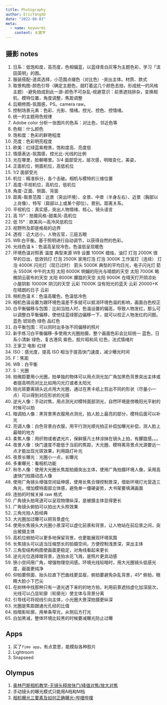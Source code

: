 ```yaml
---
title: Photography
author: EricYangXD
date: "2022-08-03"
meta:
  - name: keywords
    content: 关键字
---
```


## 摄影 notes

1. 日系：低饱和度，高亮度，色相偏蓝，以蓝绿青白灰等为主题色彩，学习「滨田英明」的图。
2. 服装搭配-道具选择，小范围点缀色（对比色）-突出主体。材质、款式
3. 取景构图-颜色引导（确定主题色，就盯着这几个颜色去拍，形成统一的风格主题）-避免拍成到此一游-颜色不可杂乱-规避意识：前景遮挡排杂，变换相机、模特位置，角度调整，焦距调整
4. 后期修图-氛围感，PS。camera raw。
5. 控制场景元素：色彩、光影、情绪。控光、控色、控情绪。
6. 统一的主题用色规律
7. Adobe color 分析一张图片的色系：对比色，邻近色等
8. 色相：什么颜色
9. 饱和度：色彩的鲜艳程度
10. 亮度：色彩明亮程度
11. 欧美：红绿蓝紫橙黑，饱和度高、亮度低
12. 情感表达-氛围感，控光比-光线的比例
13. 光在哪里，脸朝哪里。3/4 面部受光，层次感，明暗变化，美姿，
14. 正面机位，侧面机位，高低机位
15. 1/2 面部受光
16. 机位：精准拆分，各个击破。相机与模特的三维位置
17. 高度-平视机位，高机位，低机位
18. 角度-正面、侧面、背面
19. 距离-取景范围：远景（突出环境）、全景、中景（半身左右）、近景（胸部以上肖像）、特写（肩部以上或某个部位）。景别。距离关系。
20. 平视机位：真实感，突出人物情绪、核心。镜头语言
21. 高 15°：拍摄风格-甜美风-高机位
22. 低 15°：欧美风—高冷风低机位
23. 视野所及即是格局的边界
24. 透视：近大远小，人物五官，三庭五眼
25. WB:白平衡。基于照明进行自动调节，以获得自然的色彩。
26. 光线色温 k：色温高呈现冷色，色温低呈现暖色
27. 环境色温对照表
    温度 典型来源 WB 设置
    1000K 蜡烛，油灯 灯泡
    2000K 很早的日出，低效钨灯 灯泡
    2500K 家用灯泡 灯泡
    3000K 工作室灯（连续） 灯泡
    4000K 闪光灯（现已过时） 箭头
    5000K 典型的平均日光，电子闪光灯 箭头
    5500K 中午的太阳 太阳
    6000K 明媚的阳光与晴朗的天空 太阳
    7000K 略微阴云密布的天空 太阳
    8000K 朦胧的天空 太阳
    9000K 在晴天打开阴凉处 小屋阴影
    10000K 阴沉的天空 云彩
    11000K 没有阳光的蓝天 云彩
    20000+K 在晴朗的日子 云彩
28. 相机色温 K：色温高暖色，色温低冷色
29. 相机色温设置为跟环境色温差不多就可以抵消环境色温的影响，画面白色校正
30. 白平衡偏移与包围：比如当拍人时，色温设置的偏高，导致人物发红，那么可以调整白平衡偏移，使他往蓝绿那边偏移一下，就可以校正人物发红的问题。
    蓝色 琥珀色
    绿色 品红色
31. 白平衡包围：可以同时出多张不同偏移的照片
32. 新手练习白平衡偏移-多使用大光圈拍摄，整个画面色彩会比较统一
    蓝色，日系小清新 绿色，复古港风
    紫色，胶片昭和风 红色，法式情绪片
33. 王家卫 电影 红绿
34. ISO：感光度，提高 ISO 相当于提高快门速度，减少曝光时间
35. F：焦距
36. WB：白平衡
37. S：光圈
38. 拍微距要用小光圈，拍单独的物体可以用点测光加广角加黑色背景突出主体或者提高明亮对比比如用闪光灯或者太阳光
39. 拍光斑要离镜头远点用大光圈，通过在黑卡纸上剪出不同的形状（尽量小一点）可以得到对应形状的光斑
40. 逆光人像：手动对焦，用点测光对模特面部测光，自然环境是傍晚阳光平射的时候可以拍
41. 暗调拍人像：黑背景黑衣服用点测光，拍人脸上最亮的部分，模特后面可以补光
42. 亮调人像：白色背景白衣服，用平行测光顺光拍正补偿加曝光补偿，测人脸上最暗的地方
43. 柔焦人像：用织物或者遮光片，保鲜膜凡士林涂抹在镜头上拍，有朦胧感。。。
44. 夜景人像：快门速度不能低于当前的焦距，大光圈、模特离背景点光源要远一点才能出现光斑效果，利用路灯补光
45. 夜景长曝光：光圈小一点，长曝光
46. 多重曝光：看相机功能
47. 秋冬人像：使用大光圈长焦距拍摄突出主体，使用广角拍摄环境人像，采用高速快门拍摄动态人像
48. 使用广角镜头增强空间延伸感，使用长焦合理控制景深，借助环境灯光营造三角光，增加模特面部立体感，避免单一僵硬姿势，大书架要填满画面
49. 连拍的时候关掉 raw 格式
50. 广角镜头拍弯道可以呈现物理纵深，是被摄主体显得更长
51. 广角镜头俯拍可以拍出大头照效果
52. 三角光拍人脸经典
53. 大光圈加过曝可以把背景虚化
54. 使用长焦镜头大光圈小景深可以虚化前景和背景，让人物站在前后景之间，突出被摄主体
55. 高机位俯拍可以更多地保留背景，也更能展现环境氛围
56. 长焦镜头可以适当压缩悠长的拍摄空间，方便控制浅景深，突出主体
57. 三角型结构构图使画面更稳定，对角线看起来更长
58. 逆光光位选择暗背景，连拍水花飞溅，是照片更具动感
59. 狭小空间用广角，增强物理空间感。环境光线较暗时，用大光圈镜头低感光度，画面更纯净
60. 仰拍要侧面、抬头拉直下巴曲线更显瘦，俯拍要避免杂乱背景，45° 俯拍，眼睛大脸小下巴尖
61. 在树林中找那种只有一道光透下来的的地方拍，利用前景遮挡虚化加深层次，光线可以凸显轮廓（轮廓光）使主体与背景分离
62. 引导线可将视线引向主体，小光圈大景深拍摄更纵深
63. 光圈是焦距跟通光孔经的比值
64. 拍暗影轮廓，用单条窄光，从侧后方打光
65. 白加黑减，整体环境比较黑的时候要减曝光防止过曝

## Apps

1. 买了`fimo app`，有点意思，能模拟各种胶片
2. Lightroom
3. Snapseed

## Olympus

1. [奥林巴斯相机教学-无镜头释放快门/峰值对焦/放大对焦](https://www.bilibili.com/video/BV1TR4y1J7KW?share_source=copy_web)
2. 手动镜头的曝光模式只能用A档和M档
3. [相机曝光三要素及如何正确曝光-哔哩哔哩](https://b23.tv/cwVAQxm)
